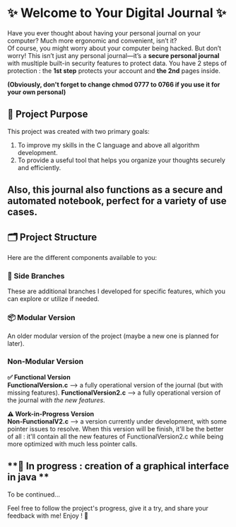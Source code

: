 # ✨ Welcome to Your Digital Journal ✨  

Have you ever thought about having your personal journal on your computer? Much more ergonomic and convenient, isn’t it?  
Of course, you might worry about your computer being hacked. But don’t worry! This isn’t just any personal journal—it’s a **secure personal journal** with musltiple built-in security features to protect data. You have 2 steps of protection : the **1st step** protects your account and **the 2nd** pages inside. 

**(Obviously, don't forget to change chmod 0777 to 0766 if you use it for your own personal)**

## 🎯 Project Purpose  

This project was created with two primary goals:  
1. To improve my skills in the C language and above all algorithm development.  
2. To provide a useful tool that helps you organize your thoughts securely and efficiently.  

Also, this journal also functions as a **secure and automated notebook**, perfect for a variety of use cases.  
---

## 🗂️ Project Structure  

Here are the different components available to you:  

### 🌿 Side Branches  
These are additional branches I developed for specific features, which you can explore or utilize if needed.  

### 📦 Modular Version  
An older modular version of the project (maybe a new one is planned for later).  

### Non-Modular Version 
**✅ Functional Version**  
**FunctionalVersion.c**  —> a fully operational version of the journal (but with missing features).
**FunctionalVersion2.c**  —> a fully operational version of the journal _with the new features_.

**⚠️ Work-in-Progress Version**  
**Non-FunctionalV2.c**  —> a version currently under development, with some pointer issues to resolve. When this version will be finish, it'll be the better of all : it'll contain all the new features of FunctionalVersion2.c while being more optimized with much less pointer calls.

**🎯 In progress : creation of a graphical interface in java **
--- 
To be continued...

Feel free to follow the project's progress, give it a try, and share your feedback with me! Enjoy ! 🚀
